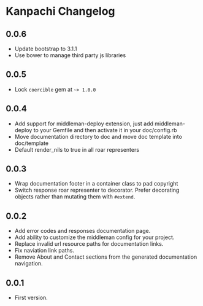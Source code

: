 # Kanpachi Changelog

## 0.0.6
* Update bootstrap to 3.1.1
* Use bower to manage third party js libraries

## 0.0.5
* Lock `coercible` gem at `~> 1.0.0`

## 0.0.4
* Add support for middleman-deploy extension, just add middleman-deploy to your
Gemfile and then activate it in your doc/config.rb
* Move documentation directory to doc and move doc template into doc/template
* Default render_nils to true in all roar representers

## 0.0.3
* Wrap documentation footer in a container class to pad copyright
* Switch response roar representer to decorator. Prefer decorating objects
rather than mutating them with `#extend`.

## 0.0.2

* Add error codes and responses documentation page.
* Add ability to customize the middleman config for your project.
* Replace invalid url resource paths for documentation links.
* Fix naviation link paths.
* Remove About and Contact sections from the generated documentation navigation.

## 0.0.1

* First version.